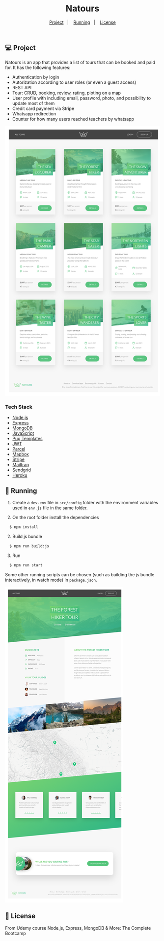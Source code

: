 <h1 align="center"> Natours </h1>

<p align="center">
  <a href="#-project">Project</a>&nbsp;&nbsp;&nbsp;|&nbsp;&nbsp;&nbsp;
  <a href="#-running">Running</a>&nbsp;&nbsp;&nbsp;|&nbsp;&nbsp;&nbsp;
  <a href="#memo-license">License</a>
</p>

<br>

## 💻 Project

Natours is an app that provides a list of tours that can be booked and paid for. It has the following features:

- Authentication by login
- Autorization according to user roles (or even a guest access)
- REST API
- Tour: CRUD, booking, review, rating, ploting on a map
- User profile with including email, password, photo, and possibility to update most of them
- Credit card payment via Stripe
- Whatsapp redirection
- Counter for how many users reached teachers by whatsapp


![Screenshot](info/all-tours.png)


### Tech Stack

- [Node.js](https://nodejs.org/en/)
- [Express](https://expressjs.com/pt-br/)
- [MongoDB](https://www.mongodb.com/)
- [JavaScript](https://www.javascript.com/)
- [Pug Templates](https://pugjs.org/api/getting-started.html)
- [JWT](https://jwt.io/)
- [Parcel](https://parceljs.org/)
- [Mapbox](https://www.mapbox.com/)
- [Stripe](https://stripe.com/en-br)
- [Mailtrap](https://mailtrap.io/)
- [Sendgrid](https://sendgrid.com/)
- [Heroku](https://www.heroku.com/)

## 🚀 Running

1. Create a `dev.env` file in `src/config` folder with the environment variables used in `env.js` file in the same folder.

2. On the root folder install the dependencies
```sh
  $ npm install
```

2. Build js bundle
```sh
  $ npm run build:js
```

3. Run
```sh
  $ npm run start
```

Some other running scripts can be chosen (such as building the js bundle interactively, in watch mode) in `package.json`.

![Screenshot](info/tour.png)

## :memo: License

From Udemy course Node.js, Express, MongoDB & More: The Complete Bootcamp
